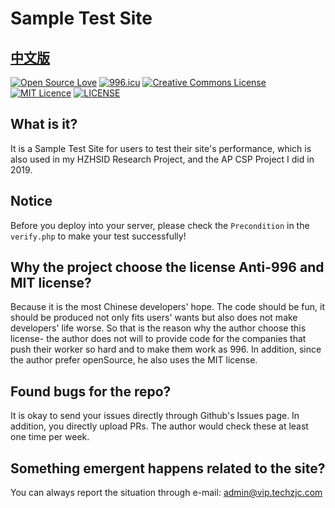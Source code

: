# Sample Test Site
[中文版](/README-zh_CN.md)
---
[![Open Source Love](https://badges.frapsoft.com/os/v1/open-source.svg?v=103)](https://github.com/ellerbrock/open-source-badges/)
[![996.icu](https://img.shields.io/badge/link-996.icu-red.svg)](https://996.icu)
[![Creative Commons License](https://i.creativecommons.org/l/by/4.0/80x15.png)](http://creativecommons.org/licenses/by/4.0/)
[![MIT Licence](https://badges.frapsoft.com/os/mit/mit.svg?v=103)](https://opensource.org/licenses/mit-license.php)
[![LICENSE](https://img.shields.io/badge/license-Anti%20996-blue.svg)](https://github.com/996icu/996.ICU/blob/master/LICENSE)
## What is it?
It is a Sample Test Site for users to test their site's performance, which is also used in my HZHSID Research Project, and the AP CSP Project I did in 2019.
## Notice
Before you deploy into your server, please check the `Precondition` in the `verify.php` to make your test successfully!
## Why the project choose the license Anti-996 and MIT license?
Because it is the most Chinese developers' hope. The code should be fun, it should be produced not only fits users' wants but 
also does not make developers' life worse. So that is the reason why the author choose this license- the author does not 
will to provide code for the companies that push their worker so hard and to make them work as 996. In addition, since 
the author prefer openSource, he also uses the MIT license.
## Found bugs for the repo?
It is okay to send your issues directly through Github's Issues page. In addition, you directly upload PRs.
The author would check these at least one time per week.
## Something emergent happens related to the site?
You can always report the situation through e-mail: admin@vip.techzjc.com
